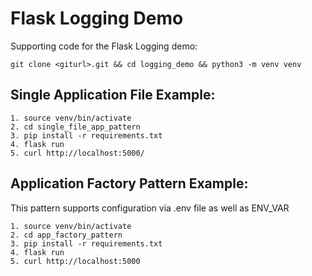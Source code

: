 # Flask Logging Demo

Supporting code for the Flask Logging demo:

`git clone <giturl>.git && cd logging_demo && python3 -m venv venv`

## Single Application File Example:
```
1. source venv/bin/activate
2. cd single_file_app_pattern
3. pip install -r requirements.txt
4. flask run
5. curl http://localhost:5000/
```

## Application Factory Pattern Example:
This pattern supports configuration via .env file as well as ENV_VAR
```
1. source venv/bin/activate
2. cd app_factory_pattern
3. pip install -r requirements.txt
4. flask run
5. curl http://localhost:5000
```
